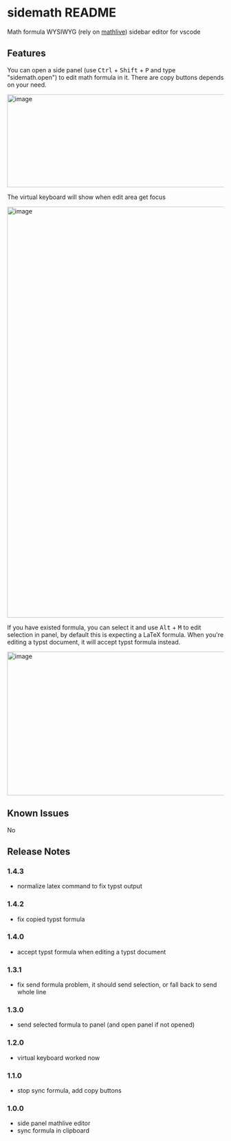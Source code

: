 # sidemath README

Math formula WYSIWYG (rely on [mathlive](https://mathlive.io/mathfield/)) sidebar editor for vscode

## Features

You can open a side panel (use <kbd>Ctrl</kbd> + <kbd>Shift</kbd> + <kbd>P</kbd> and type "sidemath.open") to edit math formula in it. There are copy buttons depends on your need.

<img width="1034" height="216" alt="image" src="https://github.com/user-attachments/assets/f754294b-a0cd-4367-9a06-93041e4a248b" />

The virtual keyboard will show when edit area get focus

<img width="1025" height="955" alt="image" src="https://github.com/user-attachments/assets/1d655bba-9746-4961-87fd-b66b8ca8cd51" />

If you have existed formula, you can select it and use <kbd>Alt</kbd> + <kbd>M</kbd> to edit selection in panel, by default this is expecting a LaTeX formula. When you're editing a typst document, it will accept typst formula instead.

<img width="1787" height="334" alt="image" src="https://github.com/user-attachments/assets/3653fec0-aef4-45d9-8a5e-0bafe24022de" />

## Known Issues

No

## Release Notes

### 1.4.3

- normalize latex command to fix typst output

### 1.4.2

- fix copied typst formula

### 1.4.0

- accept typst formula when editing a typst document

### 1.3.1

- fix send formula problem, it should send selection, or fall back to send whole line

### 1.3.0

- send selected formula to panel (and open panel if not opened)

### 1.2.0

- virtual keyboard worked now

### 1.1.0

- stop sync formula, add copy buttons

### 1.0.0

- side panel mathlive editor
- sync formula in clipboard
